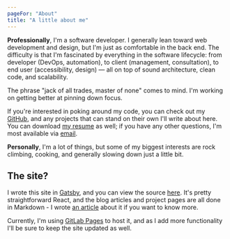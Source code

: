 ```yaml
---
pageFor: "About"
title: "A little about me"
---
```


**Professionally**, I'm a software developer. I generally lean toward web development and design, but I'm just as comfortable in the back end. The difficulty is that I'm fascinated by everything in the software lifecycle: from developer (DevOps, automation), to client (management, consultation), to end user (accessibility, design) &mdash; all on top of sound architecture, clean code, and scalability. 

The phrase "jack of all trades, master of none" comes to mind. I'm working on getting better at pinning down focus. 

If you're interested in poking around my code, you can check out my [GitHub](https://github.com/morkhorwaad), and any projects that can stand on their own I'll write about here. You can download [my resume](/downloads/mark_harwood_resume.pdf) as well; if you have any other questions, I'm most available via [email](/contact).

**Personally**, I'm a lot of things, but some of my biggest interests are rock climbing, cooking, and generally slowing down just a little bit. 



## The site? 
I wrote this site in [Gatsby](https://gatsbyjs.org), and you can view the source [here](https://github.com/morkhorwaad/personal-site). It's pretty straightforward React, and the blog articles and project pages are all done in Markdown - I wrote [an article](/blog/making-my-site) about it if you want to know more. 

Currently, I'm using [GitLab Pages](https://about.gitlab.com/product/pages/) to host it, and as I add more functionality I'll be sure to keep the site updated as well.